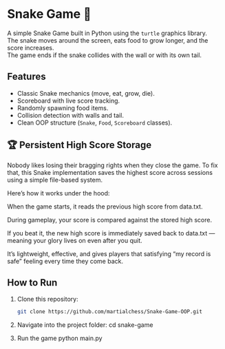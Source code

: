 # Snake Game 🐍

A simple Snake Game built in Python using the `turtle` graphics library.  
The snake moves around the screen, eats food to grow longer, and the score increases.  
The game ends if the snake collides with the wall or with its own tail.  

## Features
- Classic Snake mechanics (move, eat, grow, die).
- Scoreboard with live score tracking.
- Randomly spawning food items.
- Collision detection with walls and tail.
- Clean OOP structure (`Snake`, `Food`, `Scoreboard` classes).

## 🏆 Persistent High Score Storage

Nobody likes losing their bragging rights when they close the game. To fix that, this Snake implementation saves the highest score across sessions using a simple file-based system.

Here’s how it works under the hood:

When the game starts, it reads the previous high score from data.txt.

During gameplay, your score is compared against the stored high score.

If you beat it, the new high score is immediately saved back to data.txt — meaning your glory lives on even after you quit.

It’s lightweight, effective, and gives players that satisfying “my record is safe” feeling every time they come back.

## How to Run
1. Clone this repository:
   ```bash
   git clone https://github.com/martialchess/Snake-Game-OOP.git

2. Navigate into the project folder:
   cd snake-game

3. Run the game
   python main.py
